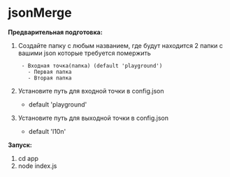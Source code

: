 # jsonMerge

**Предварительная подготовка:**
1. Создайте папку c любым названием, где будут находится 2 папки с вашими json которые требуется помержить

        - Входная точка(папка) (default 'playground')
          - Первая папка
          - Вторая папка

2. Установите путь для входной точки в config.json
    - default 'playground'
3. Установите путь для выходной точки в config.json
    - default 'l10n'

**Запуск:**
1. cd app
2. node index.js
